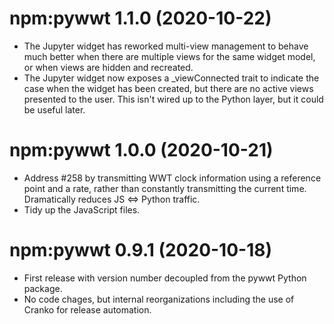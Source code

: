 # npm:pywwt 1.1.0 (2020-10-22)

- The Jupyter widget has reworked multi-view management to behave much better
  when there are multiple views for the same widget model, or when views are
  hidden and recreated.
- The Jupyter widget now exposes a _viewConnected trait to indicate the case
  when the widget has been created, but there are no active views presented to
  the user. This isn't wired up to the Python layer, but it could be useful
  later.

# npm:pywwt 1.0.0 (2020-10-21)

- Address #258 by transmitting WWT clock information using a reference point and
  a rate, rather than constantly transmitting the current time. Dramatically
  reduces JS <=> Python traffic.
- Tidy up the JavaScript files.

# npm:pywwt 0.9.1 (2020-10-18)

- First release with version number decoupled from the pywwt Python package.
- No code chages, but internal reorganizations including the use of Cranko for
  release automation.
